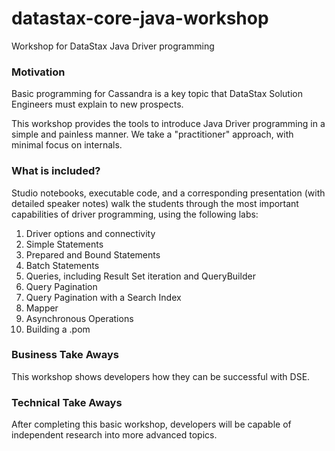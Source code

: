 # datastax-core-java-workshop

Workshop for DataStax Java Driver programming

### Motivation

Basic programming for Cassandra is a key topic that DataStax Solution Engineers must explain to new prospects.    

This workshop provides the tools to introduce Java Driver programming in a simple and painless manner.  We take a "practitioner" approach, with minimal focus on internals.

### What is included?

Studio notebooks, executable code, and a corresponding presentation (with detailed speaker notes) walk the students through the most important capabilities of driver programming, using the following labs:

1. Driver options and connectivity
2. Simple Statements
3. Prepared and Bound Statements
4. Batch Statements
5. Queries, including Result Set iteration and QueryBuilder
6. Query Pagination
7. Query Pagination with a Search Index
8. Mapper
9. Asynchronous Operations
10. Building a .pom

### Business Take Aways

This workshop shows developers how they can be successful with DSE.

### Technical Take Aways

After completing this basic workshop, developers will be capable of independent research into more advanced topics.
